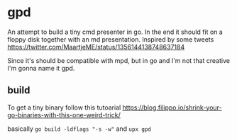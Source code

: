 # gpd

An attempt to build a tiny cmd presenter in go. In the end it should fit on a floppy disk together with an md presentation. Inspired by some tweets https://twitter.com/MaartjeME/status/1356144138748637184

Since it's should be compatible with mpd, but in go and I'm not that creative I'm gonna name it gpd.



## build

To get a tiny binary follow this tutoarial https://blog.filippo.io/shrink-your-go-binaries-with-this-one-weird-trick/

basically `go build -ldflags "-s -w"` and `upx gpd`
